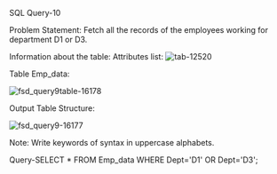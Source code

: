 SQL Query-10

Problem Statement:
Fetch all the records of the employees working for department D1 or D3.

Information about the table:
Attributes list: 
![tab-12520](https://user-images.githubusercontent.com/97792024/184972333-17560874-7027-4e39-90b2-ee50e03a5c57.png)


Table Emp_data:

![fsd_query9table-16178](https://user-images.githubusercontent.com/97792024/184971979-fda507f3-78a4-4a05-8ce4-ee4f602adac3.png)


Output Table Structure:

![fsd_query9-16177](https://user-images.githubusercontent.com/97792024/184972105-d525479e-5e74-4b9b-abb1-7206ca811680.png)

Note: Write keywords of syntax in uppercase alphabets.

Query-SELECT * FROM Emp_data WHERE Dept='D1' OR Dept='D3';

